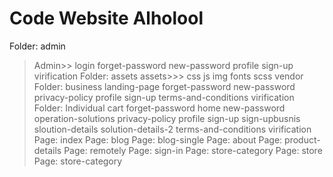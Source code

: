 Code Website Alholool
=====================
Folder: admin
>Admin>>
>login
>forget-password
>new-password
>profile
>sign-up
>virification
Folder: assets
>assets>>>
>css
>js
>img
>fonts
>scss
>vendor
Folder: business
>landing-page
>forget-password
>new-password
>privacy-policy
>profile
>sign-up
>terms-and-conditions
>virification
Folder: Individual
>cart
>forget-password
>home
>new-password
>operation-solutions
>privacy-policy
>profile
>sign-up
>sign-upbusnis
>sloution-details
>solution-details-2
>terms-and-conditions
>virification
Page: index
Page: blog
Page: blog-single
Page: about
Page: product-details
Page: remotely
Page: sign-in
Page: store-category
Page: store
Page: store-category
